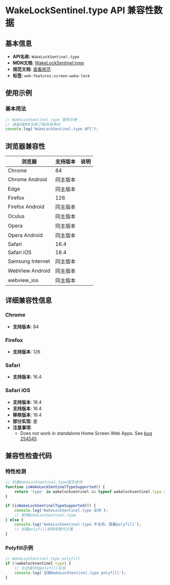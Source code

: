 # WakeLockSentinel.type API 兼容性数据

## 基本信息

- **API名称**: `WakeLockSentinel.type`
- **MDN文档**: [WakeLockSentinel.type](https://developer.mozilla.org/docs/Web/API/WakeLockSentinel/type)
- **规范文档**: [查看规范](https://w3c.github.io/screen-wake-lock/#the-type-attribute)
- **标签**: `web-features:screen-wake-lock`

## 使用示例

### 基本用法

```javascript
// WakeLockSentinel.type 使用示例
// 请查阅MDN文档了解具体用法
console.log('WakeLockSentinel.type API');
```

## 浏览器兼容性

| 浏览器 | 支持版本 | 说明 |
|--------|----------|------|
| Chrome | 84 |  |
| Chrome Android | 同主版本 |  |
| Edge | 同主版本 |  |
| Firefox | 126 |  |
| Firefox Android | 同主版本 |  |
| Oculus | 同主版本 |  |
| Opera | 同主版本 |  |
| Opera Android | 同主版本 |  |
| Safari | 16.4 |  |
| Safari iOS | 18.4 |  |
| Samsung Internet | 同主版本 |  |
| WebView Android | 同主版本 |  |
| webview_ios | 同主版本 |  |

## 详细兼容性信息

### Chrome

- **支持版本**: 84

### Firefox

- **支持版本**: 126

### Safari

- **支持版本**: 16.4

### Safari iOS

- **支持版本**: 18.4
- **支持版本**: 16.4
- **移除版本**: 18.4
- **部分实现**: 是
- **注意事项**:
  - Does not work in standalone Home Screen Web Apps. See [bug 254545](https://webkit.org/b/254545#c32).

## 兼容性检查代码

### 特性检测

```javascript
// 检查WakeLockSentinel.type是否支持
function isWakeLockSentinelTypeSupported() {
    return 'type' in wakelocksentinel && typeof wakelocksentinel.type === 'function';
}

if (isWakeLockSentinelTypeSupported()) {
    console.log('WakeLockSentinel.type 支持');
    // 使用WakeLockSentinel.type
} else {
    console.log('WakeLockSentinel.type 不支持，需要polyfill');
    // 加载polyfill或使用替代方案
}
```

### Polyfill示例

```javascript
// WakeLockSentinel.type polyfill
if (!wakelocksentinel.type) {
    // 在这里添加polyfill实现
    console.log('加载WakeLockSentinel.type polyfill');
}
```

